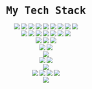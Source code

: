 <div align="center">
<samp><h1> My Tech Stack </h1></samp>
</div>

<div align="center">
    <img src="https://img.shields.io/badge/Go-00ADD8?style=plastic&logo=go&logoColor=fff">
    <img src="https://img.shields.io/badge/C%23-00599C?style=plastic&logo=C&logoColor=fff">
    <img src="https://img.shields.io/badge/PHP-777BB4?style=plastic&logo=php&logoColor=fff">
    <img src="https://img.shields.io/badge/Python-3776AB?style=plastic&logo=python&logoColor=fff">
    <img src="https://img.shields.io/badge/-HTML5-%23E44D27?style=plastic&logo=html5&logoColor=ffffff">
    <img src="https://img.shields.io/badge/-CSS3-%231572B6?style=plastic&logo=css3">
    <img src="https://img.shields.io/badge/JavaScript-F7DF1E?style=plastic&logo=javascript&logoColor=black">
    <img src="https://img.shields.io/badge/NodeJS-339933?style=plastic&logo=nodedotjs&logoColor=fff">
    <img src="https://img.shields.io/badge/Swift-F05138?style=plastic&logo=swift&logoColor=fff">
    <br/>
    <img src="https://img.shields.io/badge/Gin-008ECF?style=plastic&logo=gin&logoColor=fff">
    <img src="https://img.shields.io/badge/.NET-512BD4?style=plastic&logo=dotnet&logoColor=fff">
    <img src="https://img.shields.io/badge/Vue.JS-4FC08D?style=plastic&logo=vuedotjs&logoColor=fff">
    <img src="https://img.shields.io/badge/Laravel-FF2D20?style=plastic&logo=laravel&logoColor=fff">
    <img src="https://img.shields.io/badge/Lumen-E74430?style=plastic&logo=lumen&logoColor=fff">
    <img src="https://img.shields.io/badge/ExpressJS-000000?style=plastic&logo=express&logoColor=fff">
    <img src="https://img.shields.io/badge/CodeIgniter-EF4223?style=plastic&logo=codeigniter&logoColor=fff">
    <br/>
    <img src="https://img.shields.io/badge/MySQL-4479A1?style=plastic&logo=mysql&logoColor=fff">
    <img src="https://img.shields.io/badge/PostgreSQL-4169E1?style=plastic&logo=postgresql&logoColor=fff">
    <img src="https://img.shields.io/badge/MariaDB-003545?style=plastic&logo=mariadb&logoColor=fff">
    <br/>
    <img src="https://img.shields.io/badge/NGINX-009639?style=plastic&logo=nginx&logoColor=fff">
    <img src="https://img.shields.io/badge/Apache-D22128?style=plastic&logo=apache&logoColor=fff">
    <br/>
    <img src="https://img.shields.io/badge/Docker-2496ED?style=plastic&logo=docker&logoColor=fff">
    <br/>
    <img src="https://img.shields.io/badge/Kali%20Linux-557C94?style=plastic&logo=kalilinux&logoColor=fff">
    <img src="https://img.shields.io/badge/macOS-000?style=plastic&logo=apple&logoColor=fff">
    <br/>
    <img src="https://img.shields.io/badge/Homebrew-FBB040?style=plastic&logo=homebrew&logoColor=fff">
    <br/>
    <img src="https://img.shields.io/badge/Cloudflare-F38020?style=plastic&logo=cloudflare&logoColor=fff">
    <img src="https://img.shields.io/badge/Amazon%20Web%20Services-232F3E?style=plastic&logo=amazonwebservices&logoColor=fff">
    <img src="https://img.shields.io/badge/Google%20Cloud-4285F4?logo=googlecloud&logoColor=fff&style=plastic">
    <img src="https://img.shields.io/badge/DigitalOcean-0080FF?style=plastic&logo=digitalocean&logoColor=fff">
    <br/>
    <img src="https://img.shields.io/badge/Terraform-844FBA?style=plastic&logo=terraform&logoColor=fff">
    
</div>

<!--
for-the-badge
flat-square
plastic
>
